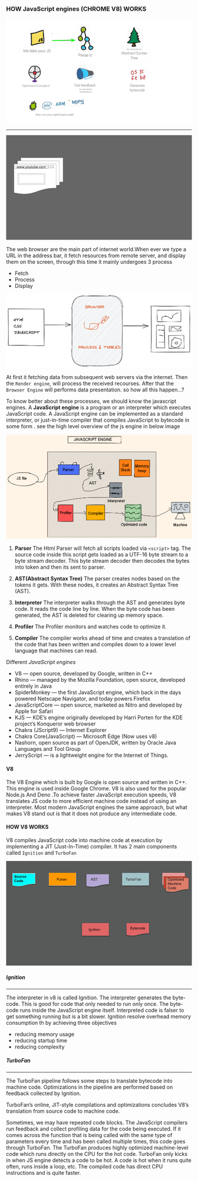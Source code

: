 ### HOW JavaScript engines (CHROME V8) WORKS
![](images/cover%20image.gif)

------------------------------
![](images/fetching-resource.gif)

The web browser are the main part of internet world.When ever we type  a  URL in the address bar, it fetch resources from remote server, and display them on the screen, through this time it mainly undergoes 3 process

- Fetch
- Process
- Display

![](images/1.png)

At first it fetching data from subsequent web servers via the internet. Then the `Render engine`, will process the received recourses. After that  the `Browser Engine` will performs data presentation. so how all this happen...?

To know better about these processes, we should know the javascript engines. A **JavaScript engine** is a program or an interpreter which executes JavaScript code. A JavaScript engine can be implemented as a standard interpreter, or just-in-time compiler that compiles JavaScript to bytecode in some form . see the high level overview of the js engine in below image

![overview](images/js%20engine%201.png)

1. **Parser**
The Html Parser will fetch all scripts loaded via `<script>` tag. The source code inside this script gets loaded as a UTF-16 byte stream to a byte stream decoder. This byte stream decoder then decodes the bytes into token and  then its sent to parser.
2. **AST(Abstract Syntax Tree)**
The parser creates nodes based on the tokens it gets. With these nodes, it creates an Abstract Syntax Tree (AST).

3. **Interpreter**
The interpreter walks through the AST and generates byte code. It reads the code line by line. When the byte code has been generated, the AST is deleted for clearing up memory space.

4. **Profiler**
The Profiler monitors and watches code to optimize it.
5. **Compiler**
The compiler works ahead of time and creates a translation of the code that has been written and compiles down to a lower level language that machines can read.


Different *JavaScript engines*

- V8 — open source, developed by Google, written in C++
- Rhino — managed by the Mozilla Foundation, open source, developed entirely in Java
- SpiderMonkey — the first JavaScript engine, which back in the days powered Netscape Navigator, and today powers Firefox
- JavaScriptCore — open source, marketed as Nitro and developed by Apple for Safari
- KJS — KDE’s engine originally developed by Harri Porten for the KDE project’s Konqueror web browser
- Chakra (JScript9) — Internet Explorer
- Chakra Core(JavaScript) — Microsoft Edge (Now uses v8)
- Nashorn, open source as part of OpenJDK, written by Oracle Java Languages and Tool Group
- JerryScript — is a lightweight engine for the Internet of Things.

#### V8
The V8 Engine which is built by Google is open source and written in C++. This engine is used inside Google Chrome. V8 is also used for the popular Node.js And Deno .To achieve faster JavaScript execution speeds, V8 translates JS code to more efficient machine code instead of using an interpreter. Most modern JavaScript engines the same approach, but what makes V8 stand out is that it does not produce any intermediate code.

#### HOW  V8 WORKS

V8 compiles JavaScript code into machine code at execution by implementing a JIT (Just-In-Time) compiler. It has  2 main components called `Ignition` and `TurboFan`

![gif](images/v8-gif.gif)

##### Ignition
---------
The interpreter in v8 is called Ignition. The interpreter generates the byte-code. This is good for code that only needed to run only once. The byte-code runs inside the JavaScript engine itself. Interpreted code is falser to get something running but is a bit slower. Ignition resolve  overhead memory consumption th by achieving three objectives
 - reducing memory usage
 -  reducing startup time
 -  reducing complexity


##### TurboFan
----------

The TurboFan pipeline follows some steps to translate bytecode into machine code. Optimizations in the pipeline  are performed based on feedback collected by Ignition.

TurboFan’s online, JIT-style compilations and optimizations concludes V8’s translation from source code to machine code.

Sometimes, we may have repeated code blocks. The JavaScript compilers run feedback and collect profiling data for the code being executed. If it comes across the function that is being called with the same type of parameters every time and has been called multiple times, this code goes through TurboFan. The TurboFan produces highly optimized machine-level code which runs directly on the CPU for the hot code. TurboFan only kicks in when JS engine detects a code to be hot. A code is hot when it runs quite often, runs inside a loop, etc. The compiled code has direct CPU instructions and is quite faster.